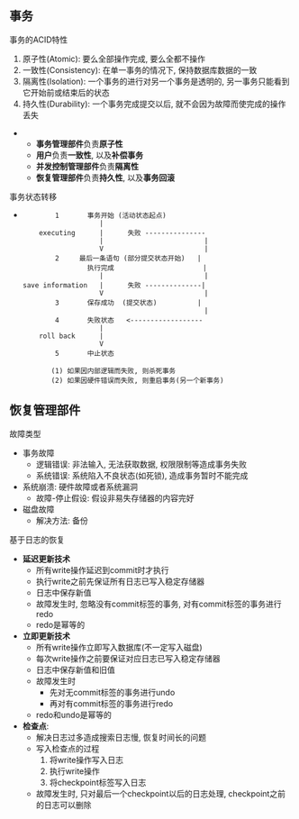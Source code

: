 ## 事务
事务的ACID特性
1. 原子性(Atomic): 要么全部操作完成, 要么全都不操作
2. 一致性(Consistency): 在单一事务的情况下, 保持数据库数据的一致
3. 隔离性(Isolation): 一个事务的进行对另一个事务是透明的, 另一事务只能看到它开始前或结束后的状态
4. 持久性(Durability): 一个事务完成提交以后, 就不会因为故障而使完成的操作丢失
*   
    * **事务管理部件**负责**原子性**
    * **用户**负责**一致性**, 以及**补偿事务**
    * **并发控制管理部件**负责**隔离性**
    * **恢复管理部件**负责**持久性**, 以及**事务回滚**

事务状态转移
*   ```
            1       事务开始 (活动状态起点)
                       |       
        executing      |      失败 ---------------
                       |                         |
                       V                         |
            2     最后一条语句 (部分提交状态开始)   |
                    执行完成                      |
                       |                         |
    save information   |      失败 --------------|
                       V                         |
            3       保存成功  (提交状态)          |
                                                 |  
            4       失败状态   <------------------                   
                       |
        roll back      |
                       V
            5       中止状态

           (1) 如果因内部逻辑而失败, 则杀死事务
           (2) 如果因硬件错误而失败, 则重启事务(另一个新事务)        
    ```

## 恢复管理部件
故障类型
* 事务故障
    * 逻辑错误: 非法输入, 无法获取数据, 权限限制等造成事务失败 
    * 系统错误: 系统陷入不良状态(如死锁), 造成事务暂时不能完成
* 系统崩溃: 硬件故障或者系统漏洞
    * 故障-停止假设: 假设非易失存储器的内容完好
* 磁盘故障
    * 解决方法: 备份

基于日志的恢复
* **延迟更新技术**
    * 所有write操作延迟到commit时才执行
    * 执行write之前先保证所有日志已写入稳定存储器
    * 日志中保存新值
    * 故障发生时, 忽略没有commit标签的事务, 对有commit标签的事务进行redo
    * redo是幂等的
* **立即更新技术**
    * 所有write操作立即写入数据库(不一定写入磁盘)
    * 每次write操作之前要保证对应日志已写入稳定存储器
    * 日志中保存新值和旧值
    * 故障发生时
        * 先对无commit标签的事务进行undo
        * 再对有commit标签的事务进行redo
    * redo和undo是幂等的
* **检查点**:
    * 解决日志过多造成搜索日志慢, 恢复时间长的问题
    * 写入检查点的过程 
        1. 将write操作写入日志
        2. 执行write操作
        3. 将checkpoint标签写入日志
    * 故障发生时, 只对最后一个checkpoint以后的日志处理, checkpoint之前的日志可以删除
